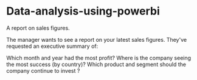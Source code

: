 # Data-analysis-using-powerbi
A report on sales figures.

The manager wants to see a report on your latest sales figures. They've requested an executive summary of:

Which month and year had the most profit?
Where is the company seeing the most success (by country)?
Which product and segment should the company continue to invest ?

